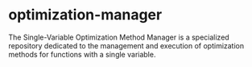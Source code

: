 # optimization-manager
The Single-Variable Optimization Method Manager is a specialized repository dedicated to the management and execution of optimization methods for functions with a single variable. 
